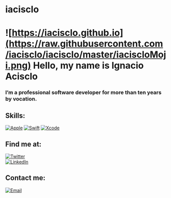 # iacisclo

# ![https://iacisclo.github.io](https://raw.githubusercontent.com/iacisclo/iacisclo/master/iaciscloMoji.png) Hello, my name is Ignacio Acisclo

### I’m a professional software developer for more than ten years by vocation.

## Skills:
[![Apple](https://img.shields.io/badge/iOS-999999?style=for-the-badge&logo=apple&logoColor=white&labelColor=101010)]()
[![Swift](https://img.shields.io/badge/Swift-FA7343?style=for-the-badge&logo=swift&logoColor=white&labelColor=101010)]()
[![Xcode](https://img.shields.io/badge/Xcode-1575F9?style=for-the-badge&logo=xcode&logoColor=white&labelColor=101010)]()


## Find me at:

[![Twitter](https://img.shields.io/badge/Twitter-@iacisclo-1DA1F2?style=for-the-badge&logo=twitter&logoColor=white&labelColor=101010)](https://twitter.com/iacisclo)
</br>
[![LinkedIn](https://img.shields.io/badge/LinkedIn-ignacio-acisclo-pérez-85841261?style=for-the-badge&logo=linkedin&logoColor=white&labelColor=101010)](https://www.linkedin.com/in/ignacio-acisclo-pérez-85841261/)


## Contact me:

[![Email](https://img.shields.io/badge/iacisclo@gmail.com-my_personal_email_-D14836?style=for-the-badge&logo=gmail&logoColor=white&labelColor=101010)](mailto:iacisclo@gmail.com)
